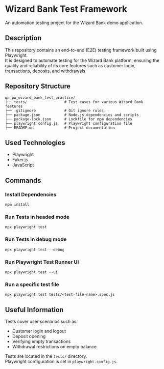 # Wizard Bank Test Framework

An automation testing project for the Wizard Bank demo application.

## Description

This repository contains an end-to-end (E2E) testing framework built using Playwright.  
It is designed to automate testing for the Wizard Bank platform, ensuring the quality and reliability of its core features such as customer login, transactions, deposits, and withdrawals.

## Repository Structure

```
qa_pw_wizard_bank_test_practice/
├── tests/                 # Test cases for various Wizard Bank features
├── .gitignore             # Git ignore rules
├── package.json           # Node.js dependencies and scripts
├── package-lock.json      # Lockfile for npm dependencies
├── playwright.config.js   # Playwright configuration file
├── README.md              # Project documentation
```


## Used Technologies

- Playwright  
- Faker.js  
- JavaScript

## Commands

### Install Dependencies

`npm install`

### Run Tests in headed mode

`npx playwright test`

### Run Tests in debug mode

`npx playwright test --debug`

### Run Playwright Test Runner UI

`npx playwright test --ui`

### Run a specific test file

`npx playwright test tests/<test-file-name>.spec.js`

## Useful Information

Tests cover user scenarios such as:

- Customer login and logout  
- Deposit opening  
- Verifying empty transactions  
- Withdrawal restrictions on empty balance

Tests are located in the `tests/` directory.  
Playwright configuration is set in `playwright.config.js`.



